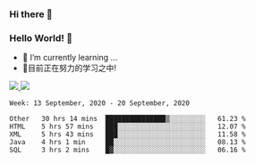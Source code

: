 ### Hi there 👋
### Hello World! 🙌

- 🌱 I’m currently learning ...
- 📖目前正在努力的学习之中!

<a href="https://github.com/anuraghazra/github-readme-stats">
  <img src="https://github-readme-stats.vercel.app/api?username=keyboardWithDream&show_icons=true&repo=github-readme-stats" />
</a>
<a href="https://github.com/anuraghazra/convoychat">
  <img src="https://github-readme-stats.vercel.app/api/top-langs/?username=keyboardWithDream&layout=compact&repo=convoychat" />
</a>



<!--START_SECTION:waka-->
```text
Week: 13 September, 2020 - 20 September, 2020

Other   30 hrs 14 mins  ███████████████▒░░░░░░░░░   61.23 % 
HTML    5 hrs 57 mins   ███░░░░░░░░░░░░░░░░░░░░░░   12.07 % 
XML     5 hrs 43 mins   ███░░░░░░░░░░░░░░░░░░░░░░   11.58 % 
Java    4 hrs 1 min     ██░░░░░░░░░░░░░░░░░░░░░░░   08.13 % 
SQL     3 hrs 2 mins    █▓░░░░░░░░░░░░░░░░░░░░░░░   06.16 % 
```
<!--END_SECTION:waka-->
